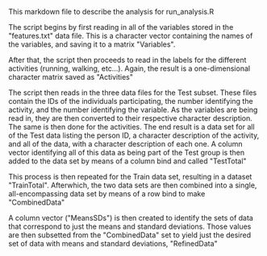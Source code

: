 This markdown file to describe the analysis for run_analysis.R

The script begins by first reading in all of the variables stored in the "features.txt" data file. This is a character vector containing the names of the variables, and saving it to a matrix "Variables".

After that, the script then proceeds to read in the labels for the different activities (running, walking, etc...).  Again, the result is a one-dimensional character matrix saved as "Activities"

The script then reads in the three data files for the Test subset. These files contain the IDs of the individuals participating, the number identifying the activity, and the number identifying the variable. As the variables are being read in, they are then converted to their respective character description. The same is then done for the activities. The end result is a data set for all of the Test data listing the person ID, a character description of the activity, and all of the data, with a character description of each one. A column vector identifying all of this data as being part of the Test group is then added to the data set by means of a column bind and called "TestTotal"

This process is then repeated for the Train data set, resulting in a dataset "TrainTotal".  Afterwhich, the two data sets are then combined into a single, all-encompassing data set by means of a row bind to make "CombinedData"

A column vector ("MeansSDs") is then created to identify the sets of data that correspond to just the means and standard deviations. Those values are then subsetted from the "CombinedData" set to yield just the desired set of data with means and standard deviations, "RefinedData"
